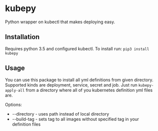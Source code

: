 # kubepy
Python wrapper on kubectl that makes deploying easy.

## Installation
Requires python 3.5 and configured kubectl. To install run:
`pip3 install kubepy`

## Usage
You can use this package to install all yml definitions from given directory.
Supported kinds are deployment, service, secret and job.
Just run `kubepy-apply-all` from a directory where all of you kubernetes definition yml files are.

Options:
* --directory <path> - uses path instead of local directory
* --build-tag <tag> - sets tag to all images without specified tag in your definition files
